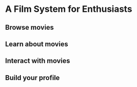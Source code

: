 # A Film System for Enthusiasts
## Browse movies
## Learn about movies
## Interact with movies
## Build your profile
